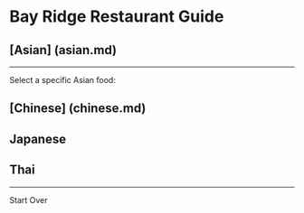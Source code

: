# Bay Ridge Restaurant Guide
## [Asian] (asian.md)
---
Select a specific Asian food:
## [Chinese] (chinese.md)
## Japanese
## Thai
---
Start Over
